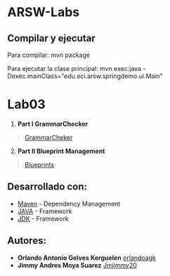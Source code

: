 
# ARSW-Labs

## Compilar y ejecutar

Para compilar: mvn package

Para ejecutar la clase principal: mvn exec:java -Dexec.mainClass="edu.eci.arsw.springdemo.ui.Main"


# Lab03 


1. **Part I GrammarChecker**

> [GrammarCheker](GRAMMAR-CHECKER)

2. **Part II Blueprint Management**

> [Blueprints](BLUEPRINTS-PART1)


## Desarrollado con:

* [Maven](https://maven.apache.org/) - Dependency Management
* [JAVA](https://www.java.com/es/download) - Framework
* [JDK](https://www.oracle.com/technetwork/java/javase/downloads/jdk8-downloads-2133151.html) - Framework

## Autores:

* **Orlando Antonio Gelves Kerguelen**  [orlandoagk](https://github.com/orlandoagk)
* **Jimmy Andres Moya Suarez**  [Jmjimmy20](https://github.com/Jmjimmy20)





